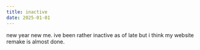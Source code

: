 ```yaml
---
title: inactive
date: 2025-01-01
---
```


new year new me. ive been rather inactive as of late but i think my website remake is almost done.
